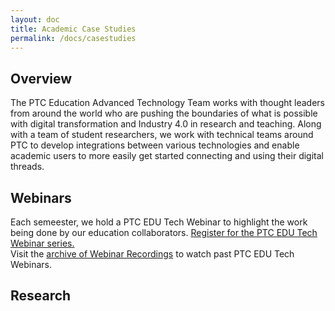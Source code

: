 ```yaml
---
layout: doc
title: Academic Case Studies
permalink: /docs/casestudies
---
```


<section class="section">
    <div class="container">
        <h1 class="title header-home">Overview</h1>
        <div class="subtitle">The PTC Education Advanced Technology Team works with thought leaders from around the world who are pushing the boundaries of what is possible with digital transformation and Industry 4.0 in research and teaching. Along with a team of student researchers, we work with technical teams around PTC to develop integrations between various technologies and enable academic users to more easily get started connecting and using their digital threads.
        </div>
    </div>
</section>
<section class="section">
    <div class="container">
        <h1 class="title header-home">Webinars</h1>
        <div class="subtitle">Each semeester, we hold a PTC EDU Tech Webinar to highlight the work being done by our education collaborators. <a href="https://docs.google.com/forms/d/e/1FAIpQLSdY4ycp_AAJ4CNSGHRcMVVIT9qJ55Z5aFWB85smU-FEjOotdA/viewform">Register for the PTC EDU Tech Webinar series.</a>
        </div>
        <div>Visit the <a href="webinars">archive of Webinar Recordings</a> to watch past PTC EDU Tech Webinars.
        </div>
    </div>
</section>
<section class="section">
    <div class="container">
        <h1 class="title header-home">Research</h1>
        <div class="column is-full" style="position: relative; width: 100%; height: 0; padding-bottom: 56.25%;">
        </div>
    </div>
</section>


